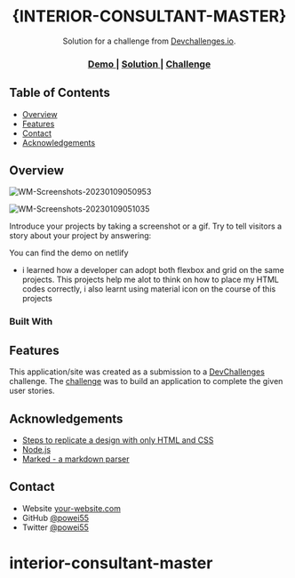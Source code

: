 
<h1 align="center">{INTERIOR-CONSULTANT-MASTER}</h1>

<div align="center">
   Solution for a challenge from  <a href="http://devchallenges.io" target="_blank">Devchallenges.io</a>.
</div>

<div align="center">
  <h3>
    <a href="https://{dulcet-biscochitos-742468.netlify.app}">
      Demo
    </a>
    <span> | </span>
    <a href="https://{your-url-to-the-solution}">
      Solution
    </a>
    <span> | </span>
    <a href="https://devchallenges.io/challenges/Jymh2b2FyebRTUljkNcb">
      Challenge
    </a>
  </h3>
</div>

<!-- TABLE OF CONTENTS -->

## Table of Contents

- [Overview](#overview)
- [Features](#features)
- [Contact](#contact)
- [Acknowledgements](#acknowledgements)

<!-- OVERVIEW -->

## Overview

![WM-Screenshots-20230109050953](https://user-images.githubusercontent.com/94329479/211240326-4159f154-0233-4a66-877a-d7a420fd1260.png)

![WM-Screenshots-20230109051035](https://user-images.githubusercontent.com/94329479/211240362-400c6203-52af-4786-8785-4053f31f19b1.png)

Introduce your projects by taking a screenshot or a gif. Try to tell visitors a story about your project by answering:

 You can find the demo on netlify 
- i learned how a developer can adopt both flexbox and grid on the same projects.
 This projects help me alot to think on how to place my HTML codes correctly, i also learnt using material icon on the course of this projects

### Built With

## Features

This application/site was created as a submission to a [DevChallenges](https://devchallenges.io/challenges) challenge. The [challenge](https://devchallenges.io/challenges/Jymh2b2FyebRTUljkNcb) was to build an application to complete the given user stories.

## Acknowledgements

- [Steps to replicate a design with only HTML and CSS](https://devchallenges-blogs.web.app/how-to-replicate-design/)
- [Node.js](https://nodejs.org/)
- [Marked - a markdown parser](https://github.com/chjj/marked)

## Contact

- Website [your-website.com](https://{your-web-site-link})
- GitHub [@powei55](https://{github.com/powei55})
- Twitter [@powei55](https://{twitter.com/powei55})
# interior-consultant-master

